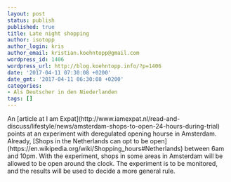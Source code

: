 ```yaml
---
layout: post
status: publish
published: true
title: Late night shopping
author: isotopp
author_login: kris
author_email: kristian.koehntopp@gmail.com
wordpress_id: 1406
wordpress_url: http://blog.koehntopp.info/?p=1406
date: '2017-04-11 07:30:08 +0200'
date_gmt: '2017-04-11 06:30:08 +0200'
categories:
- Als Deutscher in den Niederlanden
tags: []
---
```

<p>An [article at I am Expat](http://www.iamexpat.nl/read-and-discuss/lifestyle/news/amsterdam-shops-to-open-24-hours-during-trial) points at an experiment with deregulated opening hourse in Amsterdam. Already, [Shops in the Netherlands can opt to be open](https://en.wikipedia.org/wiki/Shopping_hours#Netherlands) between 6am and 10pm. With the experiment, shops in some areas in Amsterdam will be allowed to be open around the clock. The experiment is to be monitored, and the results will be used to decide a more general rule.</p>
